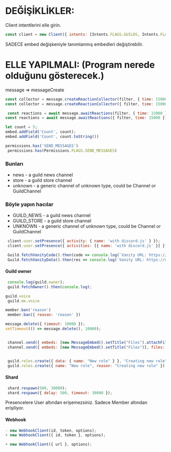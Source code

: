 # DEĞİŞİKLİKLER:

Client intentlerini elle girin.

```js
const client = new Client({ intents: [Intents.FLAGS.GUILDS, Intents.FLAGS.GUILD_MESSAGES, Intents.FLAGS.GUILD_MEMBERS, Intents.FLAGS.GUILD_PRESENCES, Intents.FLAGS.GUILD_WEBHOOKS, Intents.FLAGS.GUILD_MESSAGE_REACTIONS, Intents.FLAGS.DIRECT_MESSAGES] });
```

SADECE embed değişkeniyle tanımlanmış embedleri değiştirebilir.


# ELLE YAPILMALI: (Program nerede olduğunu gösterecek.)


message => messageCreate

```js
const collector = message.createReactionCollector(filter, { time: 15000 });
const collector = message.createReactionCollector({ filter, time: 15000 });

 const reactions = await message.awaitReactions(filter, { time: 15000 });
const reactions = await message.awaitReactions({ filter, time: 15000 });
```

```js
let count = 5;
embed.addField('Count', count);
embed.addField('Count', count.toString())
```

```js
permissions.has('SEND_MESSAGES')
 permissions.has(Permissions.FLAGS.SEND_MESSAGES) 

```
### Bunları

- news - a guild news channel
- store - a guild store channel
- unknown - a generic channel of unknown type, could be Channel or GuildChannel
### Böyle yapın hacılar
- GUILD_NEWS - a guild news channel
- GUILD_STORE - a guild store channel
- UNKNOWN - a generic channel of unknown type, could be Channel or GuildChannel

```js
 client.user.setPresence({ activity: { name: 'with discord.js' } });
 client.user.setPresence({ activities: [{ name: 'with discord.js' }] });
```
```js
 Guild.fetchVanityCode().then(code => console.log(`Vanity URL: https://discord.gg/${code}`));
 Guild.fetchVanityData().then(res => console.log(`Vanity URL: https://discord.gg/${res.code} with ${res.uses} uses`));

```

#### Guild owner 
```js
 console.log(guild.owner);
 guild.fetchOwner().then(console.log);
```
```js
guild.voice
 guild.me.voice
```

```js
member.ban('reason')
 member.ban({ reason: 'reason' })

```


```js
message.delete({ timeout: 10000 });
setTimeout(() => message.delete(), 10000);

```

```js

 channel.send({ embeds: [new MessageEmbed().setTitle("Files").attachFiles(file)] })
 channel.send({ embeds: [new MessageEmbed().setTitle("Files")], files: [file] })
```

```js

 guild.roles.create({ data: { name: "New role" } }, "Creating new role");
 guild.roles.create({ name: "New role", reason: "Creating new role" })
```

#### Shard
```js
 shard.respawn(500, 30000);
 shard.respawn({ delay: 500, timeout: 30000 });
```

Presencelere User altından erişemezsiniz. Sadece Member altından erişiliyor.


#### Webhook
```js
- new WebhookClient(id, token, options);
+ new WebhookClient({ id, token }, options);

+ new WebhookClient({ url }, options);

```